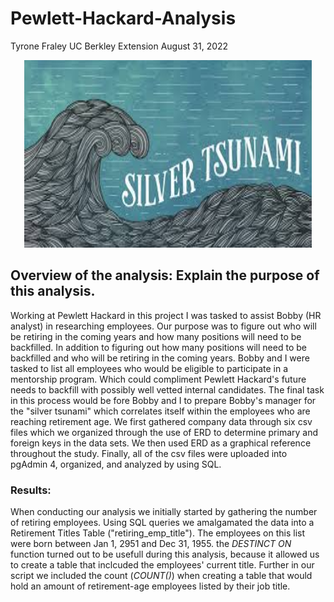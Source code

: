 # Pewlett-Hackard-Analysis

Tyrone Fraley
UC Berkley Extension
August 31, 2022


<p align="center">
  <img width="460" height="300" src="silver_tsunami.jpeg">
</p>

## Overview of the analysis: Explain the purpose of this analysis.

Working at Pewlett Hackard in this project I was tasked to assist Bobby (HR analyst) in researching employees. Our purpose was to figure out who will be retiring in the coming years and how many positions will need to be backfilled. In addition to figuring out how many positions will need to be backfilled and who will be retiring in the coming years. Bobby and I were tasked to list all employees who would be eligible to participate in a mentorship program. Which could compliment Pewlett Hackard's future needs to backfill with possibly well vetted internal candidates. The final task in this process would be fore Bobby and I to prepare Bobby's manager for the "silver tsunami" which correlates itself within the employees who are reaching retirement age. We first gathered company data through six csv files which we organized through the use of ERD to determine primary and foreign keys in the data sets. We then used ERD as a graphical reference throughout the study. Finally, all of the csv files were uploaded into pgAdmin 4, organized, and analyzed by using SQL.

### Results: 

When conducting our analysis we initially started by gathering the number of retiring employees. Using SQL queries we amalgamated the data into a Retirement Titles Table ("retiring_emp_title"). The employees on this list were born between Jan 1, 2951 and Dec 31, 1955. the *DESTINCT ON* function turned out to be usefull during this analysis, because it allowed us to create a table that inclcuded the employees' current title. Further in our script we included the count (*COUNT()*) when creating a table that would hold an amount of retirement-age employees listed by their job title. 
